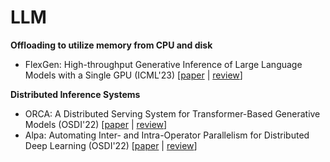 # LLM

**Offloading to utilize memory from CPU and disk**
* FlexGen: High-throughput Generative Inference of Large Language Models with a Single GPU (ICML'23) [[paper](https://arxiv.org/abs/2303.06865) | [review](reviews/flexgen.md)]

**Distributed Inference Systems**
* ORCA: A Distributed Serving System for Transformer-Based Generative Models (OSDI'22) [[paper](https://www.usenix.org/system/files/osdi22-yu.pdf) | [review](reviews/orca.md)]
* Alpa: Automating Inter- and Intra-Operator Parallelism for Distributed Deep Learning (OSDI'22) [[paper](https://www.usenix.org/system/files/osdi22-zheng-lianmin.pdf) | [review](reviews/alpa.md)]
